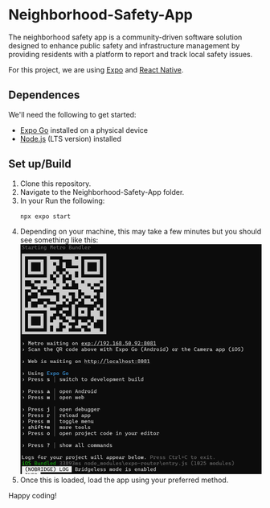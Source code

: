 # Neighborhood-Safety-App
The neighborhood safety app is a community-driven software solution designed to enhance public safety and infrastructure management by providing residents with a platform to report and track local safety issues.


For this project, we are using [Expo](https://docs.expo.dev/) and [React Native](https://reactnative.dev/).

Dependences
-----------
We'll need the following to get started:

* [Expo Go](https://expo.dev/go) installed on a physical device
* [Node.js](https://nodejs.org/en) (LTS version) installed

Set up/Build
-------
1. Clone this repository.
2. Navigate to the Neighborhood-Safety-App folder.
3. In your Run the following:
    ```
    npx expo start
    ```
4. Depending on your machine, this may take a few minutes but you should see something like this:
    ![run expo start](./run%20expo%20start.png)
5. Once this is loaded, load the app using your preferred method.

Happy coding!